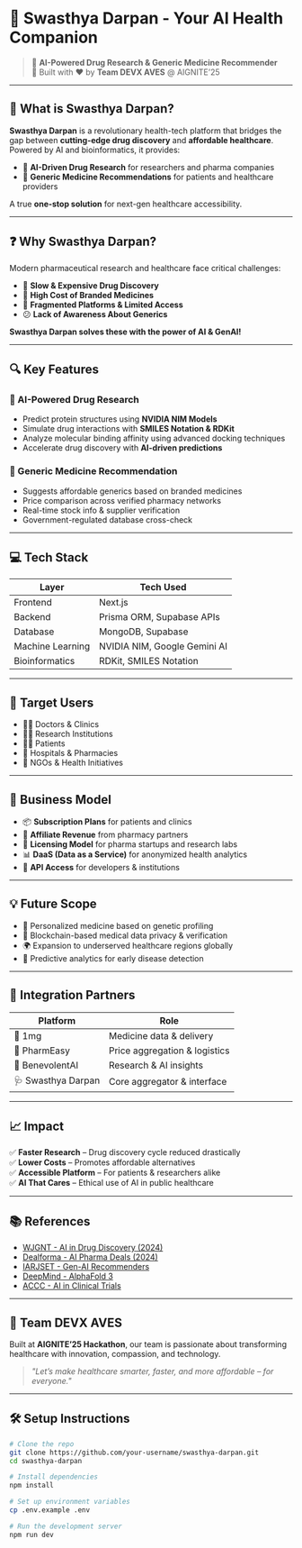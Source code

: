 # 🧬 Swasthya Darpan - Your AI Health Companion

> 🔬 **AI-Powered Drug Research & Generic Medicine Recommender**  
> 🚀 Built with ❤️ by **Team DEVX AVES** @ AIGNITE’25

---

## 🌟 What is Swasthya Darpan?

**Swasthya Darpan** is a revolutionary health-tech platform that bridges the gap between **cutting-edge drug discovery** and **affordable healthcare**. Powered by AI and bioinformatics, it provides:

- 🧠 **AI-Driven Drug Research** for researchers and pharma companies  
- 💊 **Generic Medicine Recommendations** for patients and healthcare providers  

A true **one-stop solution** for next-gen healthcare accessibility.

---

## ❓ Why Swasthya Darpan?

Modern pharmaceutical research and healthcare face critical challenges:

- 🐢 **Slow & Expensive Drug Discovery**  
- 💸 **High Cost of Branded Medicines**  
- 🧩 **Fragmented Platforms & Limited Access**  
- 😕 **Lack of Awareness About Generics**

**Swasthya Darpan solves these with the power of AI & GenAI!**

---

## 🔍 Key Features

### 🧪 AI-Powered Drug Research
- Predict protein structures using **NVIDIA NIM Models**
- Simulate drug interactions with **SMILES Notation & RDKit**
- Analyze molecular binding affinity using advanced docking techniques
- Accelerate drug discovery with **AI-driven predictions**

### 💊 Generic Medicine Recommendation
- Suggests affordable generics based on branded medicines
- Price comparison across verified pharmacy networks
- Real-time stock info & supplier verification
- Government-regulated database cross-check

---

## 💻 Tech Stack

| Layer        | Tech Used                           |
|--------------|-------------------------------------|
| Frontend     | Next.js                             |
| Backend      | Prisma ORM, Supabase APIs           |
| Database     | MongoDB, Supabase                   |
| Machine Learning | NVIDIA NIM, Google Gemini AI   |
| Bioinformatics | RDKit, SMILES Notation             |

---

## 👥 Target Users

- 🧑‍⚕️ Doctors & Clinics  
- 🧑‍🔬 Research Institutions  
- 🧍‍♂️ Patients  
- 🏥 Hospitals & Pharmacies  
- 🤝 NGOs & Health Initiatives  

---

## 💼 Business Model

- 📦 **Subscription Plans** for patients and clinics  
- 💸 **Affiliate Revenue** from pharmacy partners  
- 🧪 **Licensing Model** for pharma startups and research labs  
- 📊 **DaaS (Data as a Service)** for anonymized health analytics  
- 🧩 **API Access** for developers & institutions

---

## 💡 Future Scope

- 🧬 Personalized medicine based on genetic profiling  
- 🔐 Blockchain-based medical data privacy & verification  
- 🌍 Expansion to underserved healthcare regions globally  
- 🧭 Predictive analytics for early disease detection

---

## 🤝 Integration Partners

| Platform      | Role                            |
|---------------|----------------------------------|
| 🧪 1mg          | Medicine data & delivery         |
| 💊 PharmEasy    | Price aggregation & logistics    |
| 🧠 BenevolentAI | Research & AI insights           |
| 🩺 Swasthya Darpan | Core aggregator & interface  |

---

## 📈 Impact

✅ **Faster Research** – Drug discovery cycle reduced drastically  
✅ **Lower Costs** – Promotes affordable alternatives  
✅ **Accessible Platform** – For patients & researchers alike  
✅ **AI That Cares** – Ethical use of AI in public healthcare

---

## 📚 References

- [WJGNT - AI in Drug Discovery (2024)](https://www.wjgnet.com/2220-315x/full/v14/i3/96042.htm)  
- [Dealforma - AI Pharma Deals (2024)](https://dealforma.com/ai-ml-drug-discovery-licensing-rd-partnerships-ventures-and-ipos-ytd-2024/)  
- [IARJSET - Gen-AI Recommenders](https://iarjset.com/wp-content/uploads/2024/07/IARJSET.2024.11664.pdf)  
- [DeepMind - AlphaFold 3](https://meditechinsights.com/artificial-intelligence-in-drug-discovery-market/)  
- [ACCC - AI in Clinical Trials](https://www.accc-cancer.org/acccbuzz/blog-post-template/accc-buzz/2024/12/20/harnessing-artificial-intelligence-in-drug-discovery-and-development)

---

## 🚀 Team DEVX AVES

Built at **AIGNITE’25 Hackathon**, our team is passionate about transforming healthcare with innovation, compassion, and technology.

> *"Let’s make healthcare smarter, faster, and more affordable – for everyone."*

---

## 🛠️ Setup Instructions

```bash
# Clone the repo
git clone https://github.com/your-username/swasthya-darpan.git
cd swasthya-darpan

# Install dependencies
npm install

# Set up environment variables
cp .env.example .env

# Run the development server
npm run dev
 
